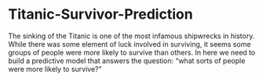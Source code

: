 # Titanic-Survivor-Prediction
The sinking of the Titanic is one of the most infamous shipwrecks in history.   While there was some element of luck involved in surviving, it seems some groups of people were more likely to survive than others.  In here we need to build a predictive model that answers the question:  “what sorts of people were more likely to survive?” 
